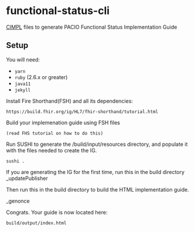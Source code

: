 # functional-status-cli
[CIMPL](http://standardhealthrecord.org/cimpl-doc/) files to generate PACIO Functional Status Implementation Guide

## Setup

You will need:
* `yarn`
* `ruby` (2.6.x or greater)
* `java11`
* `jekyll`

Install Fire Shorthand(FSH) and all its dependencies:

    https://build.fhir.org/ig/HL7/fhir-shorthand/tutorial.html

Build your implemenation guide using FSH files

    (read FHS tutorial on how to do this)

Run SUSHI to generate the /build/input/resources directory, and populate it with the files needed to create the IG.

    sushi .

If you are generating the IG for the first time, run this in the build directory
    _updatePublisher

Then run this in the build directory to build the HTML implementation guide.

_genonce

Congrats. Your guide is now located here:

    build/output/index.html
